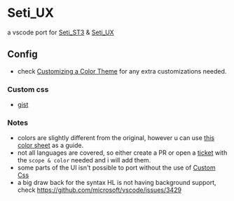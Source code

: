 # Seti_UX

a vscode port for [Seti_ST3](https://github.com/ctf0/Seti_ST3) & [Seti_UX](https://github.com/ctf0/Seti_UX)

## Config

- check [Customizing a Color Theme](https://code.visualstudio.com/docs/getstarted/themes#_customizing-a-color-theme) for any extra customizations needed.

### Custom css

- [gist](https://gist.github.com/ctf0/bebe3f0884664ee6e4eb6972f560e5a7)

### Notes

- colors are slightly different from the original, however u can use [this color sheet](https://github.com/ctf0/Seti_UX/blob/master/colors.md) as a guide.
- not all languages are covered, so either create a PR or open a [ticket](https://github.com/ctf0/Seti_UX-vscode/issues) with the `scope & color` needed and i will add them.
- some parts of the UI isn't possible to port without the use of [Custom Css](https://marketplace.visualstudio.com/items?itemName=be5invis.vscode-custom-css)
- a big draw back for the syntax HL is not having background support, check https://github.com/microsoft/vscode/issues/3429
